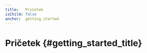 ```yaml
---
title:   Pričetek
isChild: false
anchor:  getting_started
---
```


# Pričetek {#getting_started_title}

